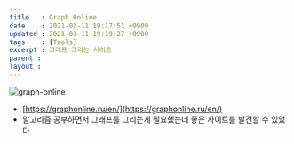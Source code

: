 ```yaml
---
title   : Graph Online
date    : 2021-03-11 19:17:51 +0900
updated : 2021-03-11 19:19:27 +0900
tags    : [Tools]
excerpt : 그래프 그리는 사이트
parent : 
layout : 
---
```

![graph-online](../_posts/images/Graph-Online/110772810-5f95dd00-829f-11eb-8040-a3b40de1ad53.png)
- [https://graphonline.ru/en/](https://graphonline.ru/en/)
- 알고리즘 공부하면서 그래프를 그리는게 필요했는데 좋은 사이트를 발견할 수 있었다.  
